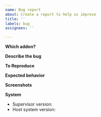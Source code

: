 ```yaml
---
name: Bug report
about: Create a report to help us improve
title: ''
labels: bug
assignees: ''

---
```


**Which addon?**
<!-- The title of the addon this issue is for. -->

**Describe the bug**
<!-- A clear and concise description of what the bug is. -->

**To Reproduce**
<!-- Steps to reproduce the behavior:
1. Go to '...'
2. Click on '....'
3. Scroll down to '....'
4. See error -->

**Expected behavior**
<!-- A clear and concise description of what you expected to happen.-->

**Screenshots**
<!-- If applicable, add screenshots to help explain your problem. -->

**System**
<!-- Those information can be found under the Supervisor page on the System tab. -->
* Supervisor version: <!--Your Supervisor Version, eg. 209. -->
* Host system version: <!--Your Home Assistant (former HASSIO) version, eg. HassOS 3.12 -->
<!-- When using a beta or development version please also specify them here. -->
